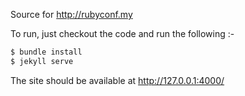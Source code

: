 Source for http://rubyconf.my

To run, just checkout the code and run the following :-

```bash
$ bundle install
$ jekyll serve
```

The site should be available at http://127.0.0.1:4000/
